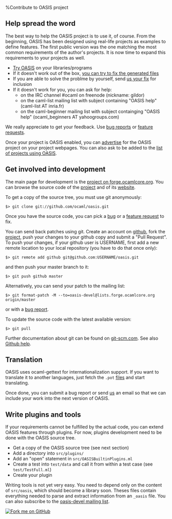 %Contribute to OASIS project

## Help spread the word

The best way to help the OASIS project is to use it, of course. From the
beginning, OASIS has been designed using real-life projects as examples to
define features. The first public version was the one matching the most
common requirements of the author's projects. It is now time to expand this
requirements to your projects as well.

* [Try OASIS](quickstart.html) on your libraries/programs
* If it doesn't work out of the box,
  [you can try to fix the generated files](MANUAL.html#customization-of-generated-files)
* If you are able to solve the problme by yourself, send
  [us your fix](https://forge.ocamlcore.org/tracker/?func=add&group_id=54&atid=293)
  for inclusion
* If it doesn't work for you, you can ask for help:
     - on the IRC channel #ocaml on freenode (nickname: gildor)
     - on the caml-list mailing list with subject containing "OASIS help" (caml-list AT inria.fr)
     - on the caml-beginner mailing list with subject containging "OASIS help" (ocaml\_beginners AT yahoogroups.com)


We really appreciate to get your feedback. Use
[bug reports](https://forge.ocamlcore.org/tracker/?func=add&group_id=54&atid=291)
or
[feature requests](https://forge.ocamlcore.org/tracker/?atid=294&group_id=54&func=add).

Once your project is OASIS enabled, you can [advertise](advertise.html)
for the OASIS project on your project webpages. You can also ask to be added to
the [list of projects using OASIS](alreadyusing.html).

## Get involved into development

The main page for development is the [project on forge.ocamlcore.org][].
You can browse the source code of the [project][] and of its [website][].

  [project on forge.ocamlcore.org]: http://forge.ocamlcore.org/projects/oasis
  [project]: https://github.com/ocaml/oasis
  [website]: https://github.com/ocaml/oasis-website

To get a copy of the source tree, you must use git anonymously:

    $> git clone git://github.com/ocaml/oasis.git

Once you have the source code, you can pick a [bug][] or a [feature request][] to fix.

  [bug]: https://forge.ocamlcore.org/tracker/?func=browse&group_id=54&atid=291
  [feature request]: https://forge.ocamlcore.org/tracker/?atid=294&group_id=54&func=browse

You can send back patches using git.  Create an account on
[github](https://github.com/), fork the
[project](https://github.com/ocaml/oasis), push your changes to your
github copy and submit a "Pull Request".  To push your changes, if
your github user is USERNAME, first add a new remote location to your
local repository (you have to do that once only):

    $> git remote add github git@github.com:USERNAME/oasis.git

and then push your master branch to it:

    $> git push github master

Alternatively, you can send your patch to the mailing list:

    $> git format-patch -M --to=oasis-devel@lists.forge.ocamlcore.org origin/master

or with a [bug report](https://forge.ocamlcore.org/tracker/?func=add&group_id=54&atid=291).


To update the source code with the latest available version:

    $> git pull

Further documentation about git can be found on
[git-scm.com](http://git-scm.com/).  See also
[Github help](https://help.github.com/).

## Translation

OASIS uses ocaml-gettext for internationalization support. If you want to
translate it to another languages, just fetch the `.pot`
[files](https://github.com/ocaml/oasis/blob/master/po/oasis.pot)
and start translating.

Once done, you can submit a bug report or send
[us](mailto:oasis-devel@lists.forge.ocamlcore.org) an email so that we can
include your work into the next version of OASIS.

## Write plugins and tools

If your requirements cannot be fulfilled by the actual code, you can extend
OASIS features through plugins. For now, plugins development need to be done
with the OASIS source tree.

* Get a copy of the OASIS source tree (see next section)
* Add a directory into `src/plugins/`
* Add an "open" statement in `src/OASISBuiltinPlugins.ml`
* Create a test into `test/data` and call it from within a test case (see
  `test/TestFull.ml`)
* Create your plugin

Writing tools is not yet very easy. You need to depend only on the content of
`src/oasis`, which should become a library soon. Theses files contain
everything needed to parse and extract information from an `_oasis` file.
You can also subscribe to the
[oasis-devel mailing list](https://lists.forge.ocamlcore.org/cgi-bin/listinfo/oasis-devel).

<a href="https://github.com/ocaml/oasis">
  <img
    id="forkme"
    src="https://s3.amazonaws.com/github/ribbons/forkme_right_green_007200.png"
    alt="Fork me on GitHub">
</a>
